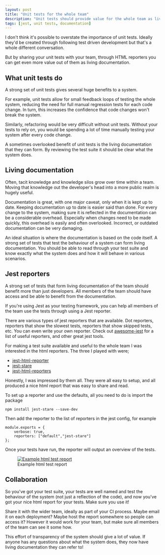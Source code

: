 ```yaml
---
layout: post
title: "Unit tests for the whole team"
description: "Unit tests should provide value for the whole team as living documentation"
tags: [jest, unit tests, documentation]
---
```


I don't think it's possible to overstate the importance of unit tests. Ideally they'd be created through following test driven development but that's a whole different conversation. 

But by sharing your unit tests with your team, through HTML reporters you can get even more value out of them as living documentation.

## What unit tests do

A strong set of unit tests gives several huge benefits to a system.

For example, unit tests allow for small feedback loops of testing the whole system, reducing the need for full manual regression tests for each code change. In turn, this increases the confidence that code changes won't break the system.

Similarly, refactoring would be very difficult without unit tests. Without your tests to rely on, you would be spending a lot of time manually testing your system after every code change.

A sometimes overlooked benefit of unit tests is the living documentation that they can form. By reviewing the test suite it should be clear what the system does.

## Living documentation

Often, tacit knowledge and knowledge silos grow over time within a team. Moving that knowledge out the developer's head into a more public realm is hugely useful.

Documentation is great, with one major caveat, only when it is kept up to date. Keeping documentation up to date is easier said than done. For every change to the system, making sure it is reflected in the documentation can be a considerable overhead. Especially when changes need to be made quickly, this overhead is easily and often overlooked. Incorrect, or outdated documentation can be very damaging.

An ideal situation is where the documentation is based on the code itself. A strong set of tests that test the behaviour of a system can form living documentation. You should be able to read through your test suite and know exactly what the system does and how it will behave in various scenarios.

## Jest reporters

A strong set of tests that form living documentation of the team should benefit more than just developers. All members of the team should have access and be able to benefit from the documentation.

If you're using Jest as your testing framework, you can help all members of the team use the tests through using a Jest reporter.

There are various types of jest reporters that are available. Dot reporters, reporters that show the slowest tests, reporters that show skipped tests, etc. You can even write your own reporter. Check out [awesome-jest](https://github.com/jest-community/awesome-jest#reporters) for a list of useful reporters, and other great jest tools.

For making a test suite available and useful to the whole team I was interested in the html reporters. The three I played with were;

* [jest-html-reporter](https://github.com/Hargne/jest-html-reporter)
* [jest-stare](https://github.com/dkelosky/jest-stare)
* [jest-html-reporters](https://github.com/Hazyzh/jest-html-reporters)

Honestly, I was impressed by them all. They were all easy to setup, and all produced a nice html report that was easy to share and read. 

To set up a reporter and use the defaults, all you need to do is import the package 

    npm install jest-stare --save-dev

Then add the reporter to the list of reporters in the jest config, for example

    module.exports = {
        verbose: true,
        reporters: ["default","jest-stare"]
    };

Once your tests have run, the reporter will output an overview of the tests. 

<div class="center">
<figure>
	<a href="{{ site.url }}/images/jest-stare-example.png"><img src="{{ site.url }}/images/jest-stare-example.png" alt="Example html test report"></a>
	<figcaption>Example html test report</figcaption>
</figure>
</div>

## Collaboration

So you've got your test suite, your tests are well named and test the behaviour of the system (not just a reflection of the code), and now you've got your nice html report for your tests. Make sure you use it!

Share it with the wider team, ideally as part of your CI process. Maybe email it on each deployment? Maybe host the report somewhere so people can access it? However it would work for your team, but make sure all members of the team can see it some how.

This effort of transparency of the system should give a lot of value. If anyone has any questions about what the system does, they now have living documentation they can refer to!